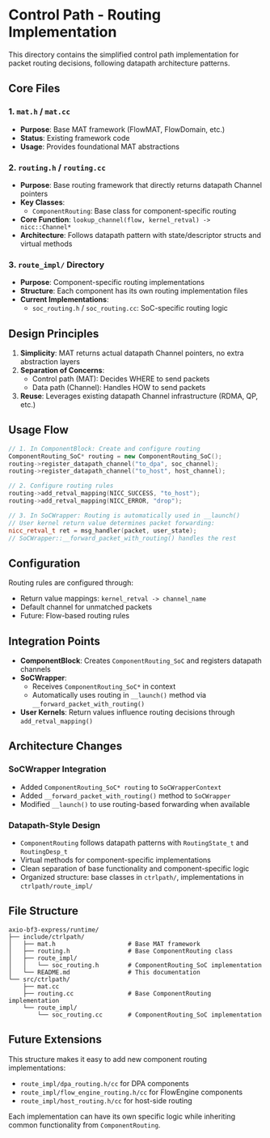 # Control Path - Routing Implementation

This directory contains the simplified control path implementation for packet routing decisions, following datapath architecture patterns.

## Core Files

### 1. `mat.h` / `mat.cc`
- **Purpose**: Base MAT framework (FlowMAT, FlowDomain, etc.)
- **Status**: Existing framework code
- **Usage**: Provides foundational MAT abstractions

### 2. `routing.h` / `routing.cc`  
- **Purpose**: Base routing framework that directly returns datapath Channel pointers
- **Key Classes**:
  - `ComponentRouting`: Base class for component-specific routing
- **Core Function**: `lookup_channel(flow, kernel_retval) -> nicc::Channel*`
- **Architecture**: Follows datapath pattern with state/descriptor structs and virtual methods

### 3. `route_impl/` Directory
- **Purpose**: Component-specific routing implementations
- **Structure**: Each component has its own routing implementation files
- **Current Implementations**:
  - `soc_routing.h` / `soc_routing.cc`: SoC-specific routing logic

## Design Principles

1. **Simplicity**: MAT returns actual datapath Channel pointers, no extra abstraction layers
2. **Separation of Concerns**: 
   - Control path (MAT): Decides WHERE to send packets
   - Data path (Channel): Handles HOW to send packets
3. **Reuse**: Leverages existing datapath Channel infrastructure (RDMA, QP, etc.)

## Usage Flow

```cpp
// 1. In ComponentBlock: Create and configure routing
ComponentRouting_SoC* routing = new ComponentRouting_SoC();
routing->register_datapath_channel("to_dpa", soc_channel);
routing->register_datapath_channel("to_host", host_channel);

// 2. Configure routing rules  
routing->add_retval_mapping(NICC_SUCCESS, "to_host");
routing->add_retval_mapping(NICC_ERROR, "drop");

// 3. In SoCWrapper: Routing is automatically used in __launch()
// User kernel return value determines packet forwarding:
nicc_retval_t ret = msg_handler(packet, user_state);
// SoCWrapper::__forward_packet_with_routing() handles the rest
```

## Configuration

Routing rules are configured through:
- Return value mappings: `kernel_retval -> channel_name`
- Default channel for unmatched packets
- Future: Flow-based routing rules

## Integration Points

- **ComponentBlock**: Creates `ComponentRouting_SoC` and registers datapath channels
- **SoCWrapper**: 
  - Receives `ComponentRouting_SoC*` in context
  - Automatically uses routing in `__launch()` method via `__forward_packet_with_routing()`
- **User Kernels**: Return values influence routing decisions through `add_retval_mapping()`

## Architecture Changes

### SoCWrapper Integration
- Added `ComponentRouting_SoC* routing` to `SoCWrapperContext`
- Added `__forward_packet_with_routing()` method to `SoCWrapper`
- Modified `__launch()` to use routing-based forwarding when available

### Datapath-Style Design
- `ComponentRouting` follows datapath patterns with `RoutingState_t` and `RoutingDesp_t`
- Virtual methods for component-specific implementations
- Clean separation of base functionality and component-specific logic
- Organized structure: base classes in `ctrlpath/`, implementations in `ctrlpath/route_impl/`

## File Structure

```
axio-bf3-express/runtime/
├── include/ctrlpath/
│   ├── mat.h                    # Base MAT framework
│   ├── routing.h                # Base ComponentRouting class
│   ├── route_impl/
│   │   └── soc_routing.h        # ComponentRouting_SoC implementation
│   └── README.md                # This documentation
└── src/ctrlpath/
    ├── mat.cc
    ├── routing.cc               # Base ComponentRouting implementation
    └── route_impl/
        └── soc_routing.cc       # ComponentRouting_SoC implementation
```

## Future Extensions

This structure makes it easy to add new component routing implementations:

- `route_impl/dpa_routing.h/cc` for DPA components
- `route_impl/flow_engine_routing.h/cc` for FlowEngine components
- `route_impl/host_routing.h/cc` for host-side routing

Each implementation can have its own specific logic while inheriting common functionality from `ComponentRouting`.